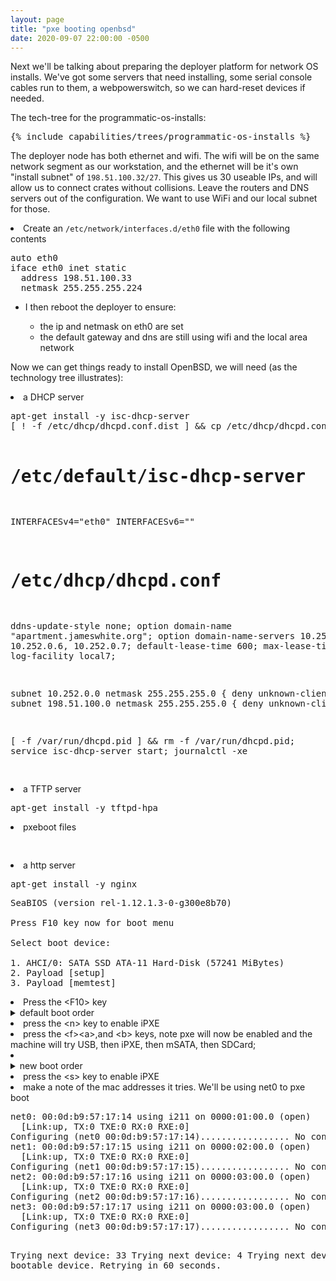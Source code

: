 ```yaml
---
layout: page
title: "pxe booting openbsd"
date: 2020-09-07 22:00:00 -0500
---
```


<p>Next we'll be talking about preparing the deployer platform for network OS installs. We've got some servers that need installing, some serial console cables run to them, a webpowerswitch, so we can hard-reset devices if needed.</p>
<p>The tech-tree for the programmatic-os-installs:</p>
<pre>
{% include capabilities/trees/programmatic-os-installs %}
</pre>

<p>The deployer node has both ethernet and wifi. The wifi will be on the same network segment as our workstation, and the ethernet will be it's own "install subnet" of <code>198.51.100.32/27</code>. This gives us 30 useable IPs, and will allow us to connect crates without collisions. Leave the routers and DNS servers out of the configuration. We want to use WiFi and our local subnet for those.</p>
<li>Create an <code>/etc/network/interfaces.d/eth0</code> file with the following contents</li>
<pre>
auto eth0
iface eth0 inet static
  address 198.51.100.33
  netmask 255.255.255.224
</pre>

<ul>
<li>I then reboot the deployer to ensure:</li>
<ul>
<li> the ip and netmask on eth0 are set </li>
<li> the default gateway and dns are still using wifi and the local area network</li>
</ul>
</ul>

<p>Now we can get things ready to install OpenBSD, we will need (as the technology tree illustrates):</p?
<ul>
<li>a DHCP server</li>
<pre>
apt-get install -y isc-dhcp-server
[ ! -f /etc/dhcp/dhcpd.conf.dist ] && cp /etc/dhcp/dhcpd.conf /etc/dhcp/dhcpd.conf.dist

# /etc/default/isc-dhcp-server
INTERFACESv4="eth0"
INTERFACESv6=""

# /etc/dhcp/dhcpd.conf
ddns-update-style none;
option domain-name "apartment.jameswhite.org";
option domain-name-servers 10.252.0.254 10.252.0.6, 10.252.0.7;
default-lease-time 600;
max-lease-time 7200;
log-facility local7;

subnet 10.252.0.0 netmask 255.255.255.0   { deny unknown-clients; }
subnet 198.51.100.0 netmask 255.255.255.0 { deny unknown-clients; }

[ -f /var/run/dhcpd.pid ] && rm -f /var/run/dhcpd.pid; service isc-dhcp-server start; journalctl -xe

</pre>

<li>a TFTP server</li>
<pre>
apt-get install -y tftpd-hpa
</pre>
<li>pxeboot files</li>
<pre>

</pre>
<li>a http server</li>
<pre>
apt-get install -y nginx
</pre>



<pre>
SeaBIOS (version rel-1.12.1.3-0-g300e8b70)

Press F10 key now for boot menu

Select boot device:

1. AHCI/0: SATA SSD ATA-11 Hard-Disk (57241 MiBytes)
2. Payload [setup]
3. Payload [memtest]
</pre>

<li>Press the &lt;F10&gt; key</li>
<details><summary>default boot order</summary>
<pre>
Boot order - type letter to move device to top.

  a USB
  b SDCARD
  c mSATA
  d SATA
  e mPCIe1 SATA1 and SATA2
  f iPXE (disabled)


  r Restore boot order defaults
  n Network/PXE boot - Currently Disabled
  u USB boot - Currently Enabled
  t Serial console - Currently Enabled
  k Redirect console output to COM2 - Currently Disabled
  o UART C - Currently Enabled
  p UART D - Currently Enabled
  m Force mPCIe2 slot CLK (GPP3 PCIe) - Currently Disabled
  h EHCI0 controller - Currently Disabled
  l Core Performance Boost - Currently Enabled
  i Watchdog - Currently Disabled
  j SD 3.0 mode - Currently Disabled
  v IOMMU - Currently Disabled
  y PCIe power management features - Currently Disabled
  w Enable BIOS write protect - Currently Disabled
  x Exit setup without save
  s Save configuration and exit
</pre>
</details>

<li>press the &lt;n&gt; key to enable iPXE</li>
<li>press the &lt;f&gt;&lt;a&gt;,and &lt;b&gt; keys, note pxe will now be enabled and the machine will try USB, then iPXE, then mSATA, then SDCard;<li>
<details><summary>new boot order</summary>
<pre>
Boot order - type letter to move device to top.

  a USB
  f iPXE
  c mSATA
  b SDCARD
  d SATA
  e mPCIe1 SATA1 and SATA2


  r Restore boot order defaults
  n Network/PXE boot - Currently Disabled
  u USB boot - Currently Enabled
  t Serial console - Currently Enabled
  k Redirect console output to COM2 - Currently Disabled
  o UART C - Currently Enabled
  p UART D - Currently Enabled
  m Force mPCIe2 slot CLK (GPP3 PCIe) - Currently Disabled
  h EHCI0 controller - Currently Disabled
  l Core Performance Boost - Currently Enabled
  i Watchdog - Currently Disabled
  j SD 3.0 mode - Currently Disabled
  v IOMMU - Currently Disabled
  y PCIe power management features - Currently Disabled
  w Enable BIOS write protect - Currently Disabled
  x Exit setup without save
  s Save configuration and exit
</pre>
</details>
<li>press the &lt;s&gt; key to enable iPXE</li>

<li>make a note of the mac addresses it tries. We'll be using net0 to pxe boot</li>
<pre>
net0: 00:0d:b9:57:17:14 using i211 on 0000:01:00.0 (open)
  [Link:up, TX:0 TXE:0 RX:0 RXE:0]
Configuring (net0 00:0d:b9:57:17:14)................. No configuration methods succeeded (http://ipxe.org/040ee119)
net1: 00:0d:b9:57:17:15 using i211 on 0000:02:00.0 (open)
  [Link:up, TX:0 TXE:0 RX:0 RXE:0]
Configuring (net1 00:0d:b9:57:17:15)................. No configuration methods succeeded (http://ipxe.org/040ee119)
net2: 00:0d:b9:57:17:16 using i211 on 0000:03:00.0 (open)
  [Link:up, TX:0 TXE:0 RX:0 RXE:0]
Configuring (net2 00:0d:b9:57:17:16)................. No configuration methods succeeded (http://ipxe.org/040ee119)
net3: 00:0d:b9:57:17:17 using i211 on 0000:03:00.0 (open)
  [Link:up, TX:0 TXE:0 RX:0 RXE:0]
Configuring (net3 00:0d:b9:57:17:17)................. No configuration methods succeeded (http://ipxe.org/040ee119)

Trying next device: 33
Trying next device: 4
Trying next device: 5
No bootable device.  Retrying in 60 seconds.
</pre>
